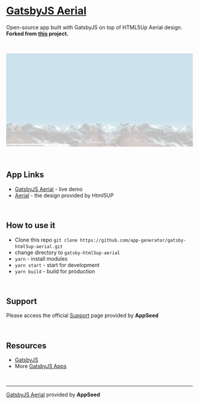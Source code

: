 # [GatsbyJS Aerial](https://appseed.us/apps/gatsbyjs/gatsby-html5up-aerial)

Open-source app built with GatsbyJS on top of HTML5Up Aerial design. 
**Forked from [this](https://github.com/anubhavsrivastava/gatsby-starter-aerial) project.**

<br />

![GatsbyJS Aerial - Gif animated intro.](https://github.com/app-generator/static/blob/master/products/gatsby-html5up-aerial-intro.gif?raw=true)

<br />

## App Links

- [GatsbyJS Aerial](https://gatsby-html5up-aerial.appseed.us) - live demo
- [Aerial](https://html5up.net/aerial) - the design provided by Html5UP 

<br />

## How to use it
- Clone this repo `git clone https://github.com/app-generator/gatsby-html5up-aerial.git`
- change directory to `gatsby-html5up-aerial`
- `yarn` - install modules
- `yarn start` - start for development
- `yarn build` - build for production

<br />

## Support

Please access the official [Support](https://appseed.us/support) page provided by **AppSeed**

<br />

## Resources
 
 - [GatsbyJS](https://www.gatsbyjs.org/)
 - More [GatsbyJS Apps](https://appseed.us/apps/gatsbyjs)

<br />

---
[GatsbyJS Aerial](https://appseed.us/apps/gatsbyjs/gatsby-html5up-aerial) provided by **AppSeed**
